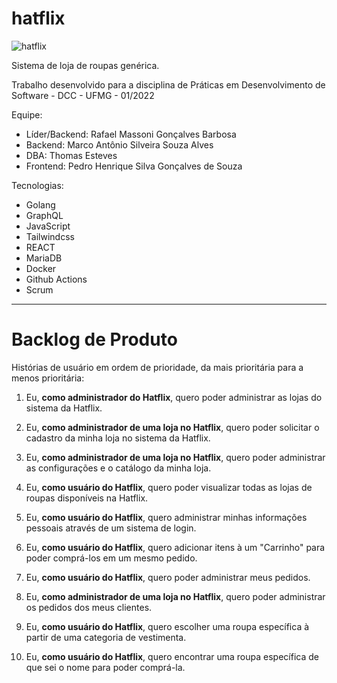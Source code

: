 # hatflix

![hatflix](https://user-images.githubusercontent.com/73971077/163252464-eb09a2fd-c548-4f00-819a-760ea9e56b1c.jpg)

Sistema de loja de roupas genérica.

Trabalho desenvolvido para a disciplina de Práticas em Desenvolvimento de Software - DCC - UFMG - 01/2022

Equipe:
  - Líder/Backend: Rafael Massoni Gonçalves Barbosa
  - Backend: Marco Antônio Silveira Souza Alves
  - DBA: Thomas Esteves
  - Frontend: Pedro Henrique Silva Gonçalves de Souza 

Tecnologias:
  - Golang
  - GraphQL
  - JavaScript
  - Tailwindcss
  - REACT
  - MariaDB
  - Docker
  - Github Actions
  - Scrum

----

# Backlog de Produto

Histórias de usuário em ordem de prioridade, da mais prioritária para a menos prioritária:

 
  1) Eu, **como administrador do Hatflix**, quero poder administrar as lojas do sistema da Hatflix.

  3) Eu, **como administrador de uma loja no Hatflix**, quero poder solicitar o cadastro da minha loja no sistema da Hatflix.

  4) Eu, **como administrador de uma loja no Hatflix**, quero poder administrar as configurações e o catálogo da minha loja.

  5) Eu, **como usuário do Hatflix**, quero poder visualizar todas as lojas de roupas disponíveis na Hatflix.

  6) Eu, **como usuário do Hatflix**, quero administrar minhas informações pessoais através de um sistema de login.

  7) Eu, **como usuário do Hatflix**, quero adicionar itens à um "Carrinho" para poder comprá-los em um mesmo pedido.

  9) Eu, **como usuário do Hatflix**, quero poder administrar meus pedidos.

  10) Eu, **como administrador de uma loja no Hatflix**, quero poder administrar os pedidos dos meus clientes.

  12) Eu, **como usuário do Hatflix**, quero escolher uma roupa específica à partir de uma categoria de vestimenta.

  13) Eu, **como usuário do Hatflix**, quero encontrar uma roupa específica de que sei o nome para poder comprá-la.
